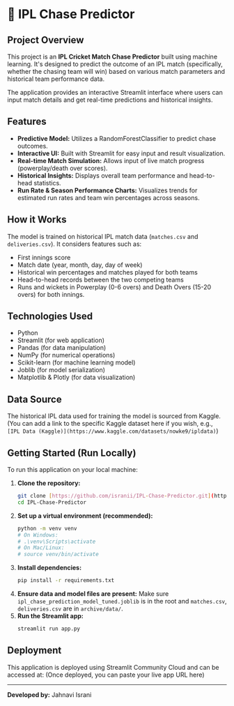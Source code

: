 # 🏏 IPL Chase Predictor

## Project Overview
This project is an **IPL Cricket Match Chase Predictor** built using machine learning. It's designed to predict the outcome of an IPL match (specifically, whether the chasing team will win) based on various match parameters and historical team performance data.

The application provides an interactive Streamlit interface where users can input match details and get real-time predictions and historical insights.

## Features
* **Predictive Model:** Utilizes a RandomForestClassifier to predict chase outcomes.
* **Interactive UI:** Built with Streamlit for easy input and result visualization.
* **Real-time Match Simulation:** Allows input of live match progress (powerplay/death over scores).
* **Historical Insights:** Displays overall team performance and head-to-head statistics.
* **Run Rate & Season Performance Charts:** Visualizes trends for estimated run rates and team win percentages across seasons.

## How it Works
The model is trained on historical IPL match data (`matches.csv` and `deliveries.csv`). It considers features such as:
* First innings score
* Match date (year, month, day, day of week)
* Historical win percentages and matches played for both teams
* Head-to-head records between the two competing teams
* Runs and wickets in Powerplay (0-6 overs) and Death Overs (15-20 overs) for both innings.

## Technologies Used
* Python
* Streamlit (for web application)
* Pandas (for data manipulation)
* NumPy (for numerical operations)
* Scikit-learn (for machine learning model)
* Joblib (for model serialization)
* Matplotlib & Plotly (for data visualization)

## Data Source
The historical IPL data used for training the model is sourced from Kaggle.
(You can add a link to the specific Kaggle dataset here if you wish, e.g., `[IPL Data (Kaggle)](https://www.kaggle.com/datasets/nowke9/ipldata)`)

## Getting Started (Run Locally)
To run this application on your local machine:

1.  **Clone the repository:**
    ```bash
    git clone [https://github.com/isranii/IPL-Chase-Predictor.git](https://github.com/isranii/IPL-Chase-Predictor.git)
    cd IPL-Chase-Predictor
    ```
2.  **Set up a virtual environment (recommended):**
    ```bash
    python -m venv venv
    # On Windows:
    # .\venv\Scripts\activate
    # On Mac/Linux:
    # source venv/bin/activate
    ```
3.  **Install dependencies:**
    ```bash
    pip install -r requirements.txt
    ```
4.  **Ensure data and model files are present:**
    Make sure `ipl_chase_prediction_model_tuned.joblib` is in the root and `matches.csv`, `deliveries.csv` are in `archive/data/`.
5.  **Run the Streamlit app:**
    ```bash
    streamlit run app.py
    ```

## Deployment
This application is deployed using Streamlit Community Cloud and can be accessed at:
(Once deployed, you can paste your live app URL here)

---
**Developed by:** Jahnavi Israni
